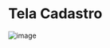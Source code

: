 # Tela Cadastro
![image](https://github.com/user-attachments/assets/662b2a06-7dc6-4e2c-a27f-ab44e5936c6b)

